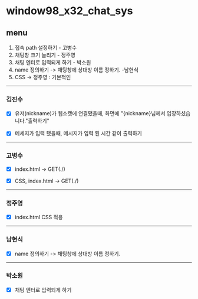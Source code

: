 # window98_x32_chat_sys  
## menu
1. 접속 path 설정하기 - 고병수
2. 채팅창 크기 늘리기 - 정주영
3. 채팅 엔터로 입력되게 하기 - 박소원
4. name 정의하기 -> 채팅창에 상대방 이름 정하기. -남현식
6. CSS -> 정주영 : 기본적인

---
### 김진수
- [x] 유저(nickname)가 웹소캣에 연결됐을때, 화면에 "{nickname}님께서 입장하셨습니다."출력하기"
- [x] 메세지가 입력 됐을때, 메시지가 입력 된 시간 같이 출력하기 

   
---
### 고병수
- [x] index.html  -> GET(./)
- [x] CSS, index.html -> GET(./)


---
### 정주영
- [x] index.html CSS 적용 

---
### 남현식
- [x] name 정의하기 -> 채팅창에 상대방 이름 정하기.

---
### 박소원
- [x] 채팅 엔터로 입력되게 하기
